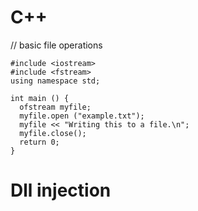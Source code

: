 # C++

// basic file operations
```
#include <iostream>
#include <fstream>
using namespace std;

int main () {
  ofstream myfile;
  myfile.open ("example.txt");
  myfile << "Writing this to a file.\n";
  myfile.close();
  return 0;
}
```
# Dll injection
